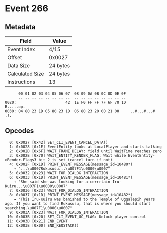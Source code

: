 # Event 266

## Metadata

| Field           | Value    |
|-----------------|----------|
| Event Index     | 4/15     |
| Offset          | 0x0027   |
| Data Size       | 24 bytes |
| Calculated Size | 24 bytes |
| Instructions    | 13       |

```
      00 01 02 03 04 05 06 07  08 09 0A 0B 0C 0D 0E 0F
      -- -- -- -- -- -- -- --  -- -- -- -- -- -- -- --
0020:                      42  1E F0 FF FF 7F 6F 70 1D         B.....op.
0030: 04 80 23 1D 05 80 23 1D  06 80 23 20 00 21 00     ..#...#...# .!. 
```

## Opcodes

```
  0: 0x0027 [0x42] SET_CLI_EVENT_CANCEL_DATA()
  1: 0x0028 [0x1E] EventEntity looks at LocalPlayer and starts talking
  2: 0x002D [0x6F] WAIT_FRAME_DELAY: Yield until WaitTime reaches zero
  3: 0x002E [0x70] WAIT_ENTITY_RENDER_FLAG: Wait while EventEntity->Render.Flags3 bit 2 is set (cancel turn if not)
  4: 0x002F [0x1D] PRINT_EVENT_MESSAGE(message_id=10480*)
    → "...\u0007Rukususu...\u007F1\u0000\u0007"
  5: 0x0032 [0x23] WAIT_FOR_DIALOG_INTERACTION
  6: 0x0033 [0x1D] PRINT_EVENT_MESSAGE(message_id=10481*)
    → "She said she was looking for a cerrrtain Iru-Kuiru...\u007F1\u0000\u0007"
  7: 0x0036 [0x23] WAIT_FOR_DIALOG_INTERACTION
  8: 0x0037 [0x1D] PRINT_EVENT_MESSAGE(message_id=10482*)
    → "This Iru-Kuiru was banished to the Temple of Uggalepih years ago. If you want to find Rukususu, that is where you should start searching.\u007F1\u0000\u0007"
  9: 0x003A [0x23] WAIT_FOR_DIALOG_INTERACTION
 10: 0x003B [0x20] SET_CLI_EVENT_UC_FLAG: Unlock player control
 11: 0x003D [0x21] END_EVENT
 12: 0x003E [0x00] END_REQSTACK()
```

